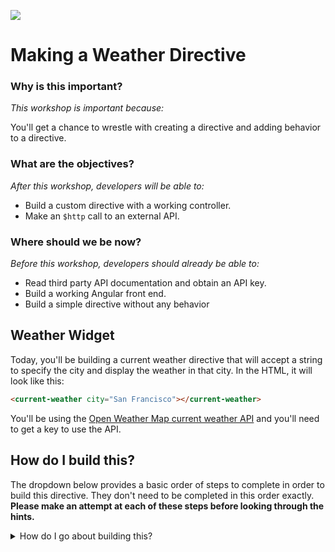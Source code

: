 <!--
Creator: Team editing by Cory
Market: SF
-->

![](https://ga-dash.s3.amazonaws.com/production/assets/logo-9f88ae6c9c3871690e33280fcf557f33.png)

# Making a Weather Directive

### Why is this important?
<!-- framing the "why" in big-picture/real world examples -->
*This workshop is important because:*

You'll get a chance to wrestle with creating a directive and adding behavior to a directive.

### What are the objectives?
<!-- specific/measurable goal for students to achieve -->
*After this workshop, developers will be able to:*

- Build a custom directive with a working controller.
- Make an `$http` call to an external API.

### Where should we be now?
<!-- call out the skills that are prerequisites -->
*Before this workshop, developers should already be able to:*

- Read third party API documentation and obtain an API key.
- Build a working Angular front end.
- Build a simple directive without any behavior

## Weather Widget

Today, you'll be building a current weather directive that will accept a string to specify the city and display the weather in that city. In the HTML, it will look like this:

```html
<current-weather city="San Francisco"></current-weather>
```
You'll be using the [Open Weather Map current weather API](http://openweathermap.org/api) and you'll need to get a key to use the API.

## How do I build this?

The dropdown below provides a basic order of steps to complete in order to build this directive. They don't need to be completed in this order exactly. **Please make an attempt at each of these steps before looking through the hints.**

<details>
  <summary>How do I go about building this?</summary><br>
  <ol>
    <li><details>
      <summary> Create a new repo and add your partner as a collaborator.</summary>
      <br>
      <ul>
        <li>Use GitHub to create a blank repo</li>
        ![image](https://cloud.githubusercontent.com/assets/6520345/18681178/c6847454-7f1b-11e6-9c9d-257ff8fe1c24.png)
        <li>Clone that repo to your computer, make a few empty files, and add a basic first commit.</li>
        <li>Go to the settings tab on the top left and then the collaborators section (select it on the right) and add your partner as a collaborator.</li>
        <li>The collaborator will get an email invite. Accept and then you too can clone the repo.</li>
      </ul>
    </details></li><br>
    <li><details>
      <summary> Set up a basic Angular front end</summary>
      <br><p>You made a gist about this! Go check it out! `app.js` should name the app, `index.html` should list all of the `<script>`s and `<link>`s to get your app wired up, and there should be a controller for the view we're working in.</p>
    </details></li><br>
    <li><details>
      <summary>Look at the API docs, get an API key, and make sure you can make a successful request to the [current weather API](http://openweathermap.org/api).</summary><br>
      <p>Just hit the subscribe button:</p>
      <img src="https://cloud.githubusercontent.com/assets/6520345/18678277/5e59bc6e-7f10-11e6-9070-c5f95b55c4ad.png">
      <br>
      <p>Get the free version:</p>
      <img src="https://cloud.githubusercontent.com/assets/6520345/18678305/78961ce4-7f10-11e6-9cf2-a0e19d97a7f2.png">
      <br><p>Make sure you know the url to hit and check out what the JSON results look like</p>
      <img src="https://cloud.githubusercontent.com/assets/6520345/18681431/e1c448d8-7f1c-11e6-95c0-27e3430dffd2.png">
    </details></li><br>
    <li><details>
      <summary>Build a working directive without any behavior. Make sure it accepts the city string.</summary>
      <br><p>Check out [yesterday's Cards Against Assembly card directive](https://github.com/sf-wdi-31/angular-custom-directives#know-the-code---independent) as a guide to build a simple directive.</p>
    </details></li><br>
    <li><details>
      <summary>Add a controller with the `$http` service as a dependency and make an $http call to the database</summary>
      <br>
      <p>
        ```
        controller: ['$http', function($http){
              var vm = this;
              var url="http://api.openweathermap.org/data/2.5/weather?mode=json&cnt=7&units=imperial&callback=JSON_CALLBACK&q=";
              var apikey = "&appid=" + myKey; // go generate an API key and plug it in here.
              vm.getWeather = function(city){
                  $http({method: 'JSONP', url: url + city + apikey})
                      .success(function(data){
                          vm.weather = data;
                      });
              }
          }],
        ```
      </p>
    </details></li><br>
    <li><details>
      <summary>Make the template reflect the data that you want!</summary>
      <br>
      <p>
        A very simple template could look like this:
        ```html
          <div class="current-weather">
            <h4>Weather for {{city}}</h4>
            {{weather.main.temp}}
          </div>
        ```
      </p>
    </details></li>
  </ol>

</details>
